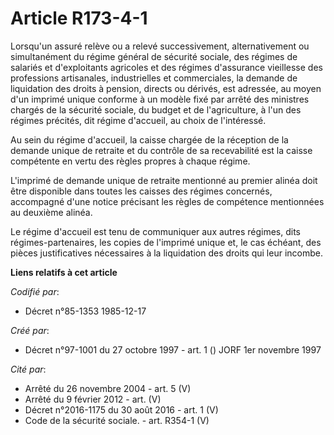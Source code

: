 # Article R173-4-1

Lorsqu'un assuré relève ou a relevé successivement, alternativement ou simultanément du régime général de sécurité sociale,
des régimes de salariés et d'exploitants agricoles et des régimes d'assurance vieillesse des professions artisanales,
industrielles et commerciales, la demande de liquidation des droits à pension, directs ou dérivés, est adressée, au moyen
d'un imprimé unique conforme à un modèle fixé par arrêté des ministres chargés de la sécurité sociale, du budget et de
l'agriculture, à l'un des régimes précités, dit régime d'accueil, au choix de l'intéressé.

Au sein du régime d'accueil, la caisse chargée de la réception de la demande unique de retraite et du contrôle de sa
recevabilité est la caisse compétente en vertu des règles propres à chaque régime.

L'imprimé de demande unique de retraite mentionné au premier alinéa doit être disponible dans toutes les caisses des régimes
concernés, accompagné d'une notice précisant les règles de compétence mentionnées au deuxième alinéa.

Le régime d'accueil est tenu de communiquer aux autres régimes, dits régimes-partenaires, les copies de l'imprimé unique et,
le cas échéant, des pièces justificatives nécessaires à la liquidation des droits qui leur incombe.

**Liens relatifs à cet article**

_Codifié par_:

  - Décret n°85-1353 1985-12-17

_Créé par_:

  - Décret n°97-1001 du 27 octobre 1997 - art. 1 () JORF 1er novembre 1997

_Cité par_:

  - Arrêté du 26 novembre 2004 - art. 5 (V)
  - Arrêté du 9 février 2012 - art. (V)
  - Décret n°2016-1175 du 30 août 2016 - art. 1 (V)
  - Code de la sécurité sociale. - art. R354-1 (V)
